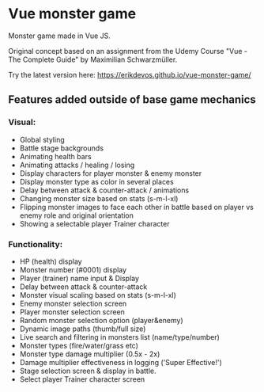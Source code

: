 # Vue monster game

Monster game made in Vue JS. 

Original concept based on an assignment from the Udemy Course "Vue - The Complete Guide" by Maximilian Schwarzmüller.

Try the latest version here: https://erikdevos.github.io/vue-monster-game/

## Features added outside of base game mechanics

### Visual:
- Global styling
- Battle stage backgrounds
- Animating health bars
- Animating attacks / healing / losing
- Display characters for player monster & enemy monster
- Display monster type as color in several places
- Delay between attack & counter-attack / animations
- Changing monster size based on stats (s-m-l-xl)
- Flipping monster images to face each other in battle based on player vs enemy role and original orientation
- Showing a selectable player Trainer character
  

### Functionality:
- HP (health) display
- Monster number (#0001) display
- Player (trainer) name input & Display
- Delay between attack & counter-attack
- Monster visual scaling based on stats (s-m-l-xl)
- Enemy monster selection screen
- Player monster selection screen
- Random monster selection option (player&enemy)
- Dynamic image paths (thumb/full size)
- Live search and filtering in monsters list (name/type/number)
- Monster types (fire/water/grass etc)
- Monster type damage multiplier (0.5x - 2x)
- Damage multiplier effectiveness in logging ('Super Effective!')
- Stage selection screen & display in battle.
- Select player Trainer character screen
  
